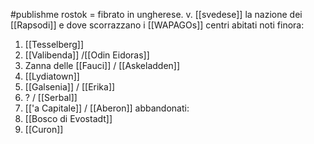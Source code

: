 #publishme 
rostok = fibrato in ungherese. v. [[svedese]]
la nazione dei [[Rapsodi]] e dove scorrazzano i [[WAPAGOs]]
centri abitati noti finora:
1. [[Tesselberg]]
2. [[Valibenda]] /[[Odin Eidoras]]
3. Zanna delle [[Fauci]] / [[Askeladden]]
4. [[Lydiatown]]
5. [[Galsenia]] / [[Erika]]
6. ? / [[Serbal]]
7. [['a Capitale]]  / [[Aberon]]
abbandonati:
8. [[Bosco di Evostadt]]
9. [[Curon]]
